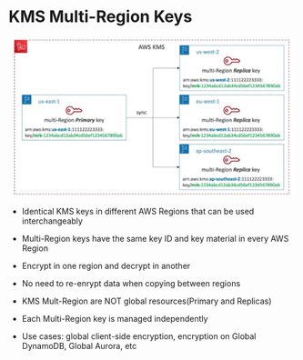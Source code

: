 # KMS Multi-Region Keys

![Alt text](images/kms-multiregion-key.png)

- Identical KMS keys in different AWS Regions that can be used interchangeably
- Multi-Region keys have the same key ID and key material in every AWS Region
- Encrypt in one region and decrypt in another
- No need to re-enrypt data when copying between regions
- KMS Mult-Region are NOT global resources(Primary and Replicas)
- Each Multi-Region key is managed independently

- Use cases: global client-side encryption, encryption on Global DynamoDB, Global Aurora, etc